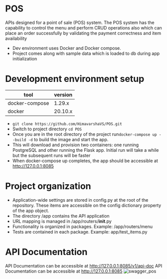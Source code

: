 # POS
APIs designed for a point of sale (POS) system. The POS system has the capability to control the menu and perform CRUD operations also which can place an order successfully by validating the payment correctness and item availability
* Dev environment uses Docker and Docker compose.
* Project comes along with sample data which is loaded to db during app initialization
# Development environment setup
| tool  | version |
| ----- | ------- |
 | docker-compose | 1.29.x |
 | docker | 20.10.x |
* ```git clone https://github.com/HimavarshaVS/POS.git```
* Switch to project directory ```cd POS```
* Once you are in the root directory of the project run```docker-compose up --build -d``` to build the image and start the app. 
* This will download and provision two containers: one running PostgreSQL and other running the Flask app. Initial run will take a while but the subsequent runs will be faster
* When docker-compose up completes, the app should be accessible at http://127.0.0.1:8085

# Project organization
* Application-wide settings are stored in config.py at the root of the repository. These items are accessible on the config dictionary property of the app object.
* The directory /app contains the API application
* URL mapping is managed in /app/routers/__init__.py
* Functionality is organized in packages. Example: /app/routers/menu
* Tests are contained in each package. Example: app/test_items.py

# API Documentation
API Documentation can be accessible at http://127.0.0.1:8085/v1/api-doc
API Documentation can be accessible at http://127.0.0.1:8085
![swagger_pos](https://user-images.githubusercontent.com/40851462/148007404-55ba796a-9543-44fe-b1f9-0778083185fd.png)

